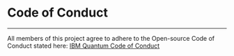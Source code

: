 # Code of Conduct
---
All members of this project agree to adhere to the Open-source Code of Conduct stated here: [IBM Quantum Code of Conduct](https://docs.quantum.ibm.com/open-source/code-of-conduct) 